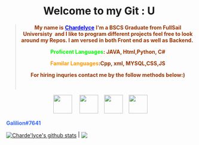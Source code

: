 <h1 style="text-align: center;"><strong>Welcome to my Git : U&nbsp;</strong></h1>
<blockquote>
   


			
<p style="text-align: center;"><span style="color: #993300;"><strong>My name is</strong> <span style="color: #0000ff;"><strong><a style="color: #0000ff;" href="https://chardelyce.github.io">Chardelyce</a></strong></span> <strong>I'm a BSCS Graduate from FullSail Universisty&nbsp; and I like to program different projects feel free to look around my Repos. I am versed in both Front end as well as Backend.&nbsp;</strong></span></p>
<p style="text-align: center;"><strong><span style="color: #993300;"><span style="color: #00ff00;">Proficent Languages</span>: JAVA, Html,Python, C#</span></strong></p>
<p style="text-align: center;"><strong><span style="color: #993300;"><span style="color: #ff9900;">Familar Languages</span>:Cpp, xml, MYSQL,CSS,JS</span></strong></p>
<p style="text-align: center;"><strong><span style="color: #993300;">For hiring inquries contact me by the follow methods below:)</span></strong></p>
<p style="text-align: center;">&nbsp;</p>
</blockquote>
<p style="text-align: center;"><span style="font-size: 14px;"><img src="https://clipartcraft.com/images250_/discord-logo-transparent-4.png" width="50" height="50" />&nbsp; &nbsp; &nbsp;<a href="mailto:chardelycee@gmail.com" target="_blank"><img src="https://clipartcraft.com/images250_/gmail-logo-square-4.png" width="50" height="50" /></a>&nbsp; &nbsp; <a href="https://github.com/Chardelyce" target="_blank"><img src="https://th.bing.com/th/id/OIP.kjCUP06WDUMR88i5wo2SqwHaHa?w=202&amp;h=202&amp;c=7&amp;r=0&amp;o=5&amp;pid=1.7" alt="" width="50" height="50" /></a>&nbsp; &nbsp; <a href="https://www.linkedin.com/in/charde-lyce-edwards-7098191ba/" target="_blank"><img src="https://th.bing.com/th/id/OIP.w_zDkEJ9aLiWR-g0rff8hwHaHa?w=183&amp;h=183&amp;c=7&amp;r=0&amp;o=5&amp;pid=1.7" alt="" width="50" height="50" /></a></span></p>
<p style="text-align: left;"><span style="color: #3366ff;"><strong>Galilion#7641</strong></span></p>



<a href="https://github.com/chardelyce/github-readme-stats"><img align="center" src="https://github-readme-stats.vercel.app/api?username=chardelyce&show_icons=true&include_all_commits=true&theme=highcontrast&hide_border=true" alt="
Charde'lyce's github stats"/></a> | <a href="https://github.com/chardelyce/github-readme-stats"><img align="center" src="https://github-readme-stats.vercel.app/api/top-langs/?username=chardelyce&langs_count10&layout=compact&theme=buefy&hide_border=true" /></a> 
